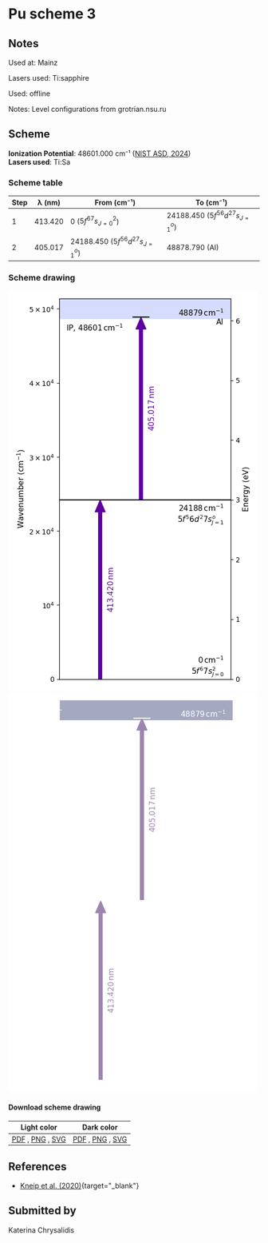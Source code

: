 # Pu scheme 3

## Notes

Used at: Mainz

Lasers used: Ti:sapphire

Used: offline

Notes: Level configurations from grotrian.nsu.ru





## Scheme

**Ionization Potential**: 48601.000 cm⁻¹ ([NIST ASD, 2024](https://www.nist.gov/pml/atomic-spectra-database))  
**Lasers used**: Ti:Sa

### Scheme table

| Step | λ (nm)  |           From (cm⁻¹)            |            To (cm⁻¹)             |
| ---- | ------- | -------------------------------- | -------------------------------- |
| 1    | 413.420 | 0 ($5f^67s^2_{J=0}$)             | 24188.450 ($5f^56d^27s^o_{J=1}$) |
| 2    | 405.017 | 24188.450 ($5f^56d^27s^o_{J=1}$) | 48878.790 (AI)                   |


### Scheme drawing

![pu scheme, light mode](pu-003/pu-003-light.png#only-light)
![pu scheme, dark mode](pu-003/pu-003-dark-web.png#only-dark)

#### Download scheme drawing

|                                            Light color                                            |                                           Dark color                                           |
| ------------------------------------------------------------------------------------------------- | ---------------------------------------------------------------------------------------------- |
| [PDF](pu-003/pu-003-light.pdf) , [PNG](pu-003/pu-003-light.png) , [SVG](pu-003/pu-003-light.svg)  | [PDF](pu-003/pu-003-dark.pdf) , [PNG](pu-003/pu-003-dark.png) , [SVG](pu-003/pu-003-dark.svg)  |


## References

  - [Kneip et al. (2020)](https://doi.org/10.1007/s10751-020-01712-4){target="_blank"}



## Submitted by

Katerina Chrysalidis

